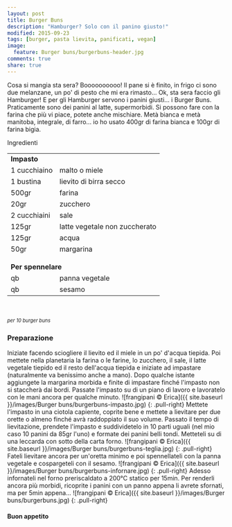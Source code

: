 ```yaml
---
layout: post
title: Burger Buns
description: "Hamburger? Solo con il panino giusto!"
modified: 2015-09-23
tags: [burger, pasta lievita, panificati, vegan]
image:
  feature: Burger buns/burgerbuns-header.jpg
comments: true
share: true
---
```


Cosa si mangia sta sera? Boooooooooo! Il pane si è finito, in frigo ci sono due melanzane, un po' di pesto che mi era rimasto... Ok, sta sera faccio gli Hamburger! E per gli Hamburger servono i panini giusti... i Burger Buns. Praticamente sono dei panini al latte, supermorbidi. Si possono fare con la farina che più vi piace, potete anche mischiare. Metà bianca e metà manitoba, integrale, di farro... io ho usato 400gr di farina bianca e 100gr di farina bigia.


<div class="ingredients">
  <div class="ingredients-title">Ingredienti</div>
  <table>
    <tbody>
      <tr>
        <td colspan="2"><b>Impasto</b></td>
      </tr>
      <tr>
        <td>1 cucchiaino</td>
        <td>malto o miele</td>
      </tr>
      <tr>
        <td>1 bustina</td>
        <td>lievito di birra secco</td>
      </tr>
      <tr>
        <td>500gr</td>
        <td>farina</td>
      </tr>
      <tr>
        <td>20gr</td>
        <td>zucchero</td>
      </tr>
      <tr>
        <td>2 cucchiaini</td>
        <td>sale</td>
      </tr>
      <tr>
        <td>125gr</td>
        <td>latte vegetale non zuccherato</td>
      </tr>
      <tr>
        <td>125gr</td>
        <td>acqua</td>
      </tr>
      <tr>
        <td>50gr</td>
        <td>margarina</td>
      </tr>
      <tr style="height: 15px;"></tr>
      <tr>          
        <td colspan="2"><b>Per spennelare</b></td>
      </tr>
      <tr>
        <td>qb</td>
        <td>panna vegetale</td>
      </tr>
      <tr>
        <td>qb</td>
        <td>sesamo</td>
      </tr>
    </tbody>
  </table>
  <br></br>
  <i class="pull-right" style="font-size: 80%;">per 10 burger buns</i>
</div>


<h3>
  <font color="grey">
    <i class="icon-cogs"></i>
  </font> Preparazione
</h3>

Iniziate facendo sciogliere il lievito ed il miele in un po' d'acqua tiepida. Poi mettete nella planetaria la farina o le farine, lo zucchero, il sale, il latte vegetale tiepido ed il resto dell'acqua tiepida e iniziate ad impastare (naturalmente va benissimo anche a mano). Dopo qualche istante aggiungete la margarina morbida e finite di impastare finché l'impasto non si staccherà dai bordi. Passate l'impasto su di un piano di lavoro e lavoratelo con le mani ancora per qualche minuto. 
![frangipani © Erica]({{ site.baseurl }}/images/Burger buns/burgerbuns-impasto.jpg)
{: .pull-right}
Mettete l'impasto in una ciotola capiente, coprite bene e mettete a lievitare per due orette o almeno finché avrà raddoppiato il suo volume. Passato il tempo di lievitazione, prendete l'impasto e suddividetelo in 10 parti uguali (nel mio caso 10 panini da 85gr l'uno) e formate dei panini belli tondi. Metteteli su di una leccarda con sotto della carta forno.
![frangipani © Erica]({{ site.baseurl }}/images/Burger buns/burgerbuns-teglia.jpg)
{: .pull-right}
Fateli lievitare ancora per un'oretta minimo e poi spennellateli con la panna vegetale e cospargeteli con il sesamo.
![frangipani © Erica]({{ site.baseurl }}/images/Burger buns/burgerbuns-infornare.jpg)
{: .pull-right}
Adesso infornateli nel forno preriscaldato a 200°C statico per 15min. Per renderli ancora più morbidi, ricoprite i panini con un panno appena li avrete sfornati, ma per 5min appena...
![frangipani © Erica]({{ site.baseurl }}/images/Burger buns/burgerbuns.jpg)
{: .pull-right}

<h4>Buon appetito
  <font color="red">
    <i class="icon-smile"></i>
  </font>
</h4>
